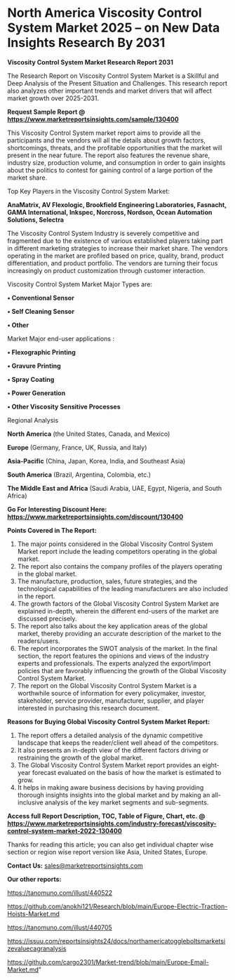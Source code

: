# North America Viscosity Control System Market 2025 – on New Data Insights Research By 2031

<strong>Viscosity Control System Market Research Report 2031</strong>

The Research Report on Viscosity Control System Market is a Skillful and Deep Analysis of the Present Situation and Challenges. This research report also analyzes other important trends and market drivers that will affect market growth over 2025-2031.

<strong>Request Sample Report @ <a href=https://www.marketreportsinsights.com/sample/130400>https://www.marketreportsinsights.com/sample/130400</a></strong>

This Viscosity Control System market report aims to provide all the participants and the vendors will all the details about growth factors, shortcomings, threats, and the profitable opportunities that the market will present in the near future. The report also features the revenue share, industry size, production volume, and consumption in order to gain insights about the politics to contest for gaining control of a large portion of the market share.

Top Key Players in the Viscosity Control System Market:

<strong>AnaMatrix, AV Flexologic, Brookfield Engineering Laboratories, Fasnacht, GAMA International, Inkspec, Norcross, Nordson, Ocean Automation Solutions, Selectra</strong>

The Viscosity Control System Industry is severely competitive and fragmented due to the existence of various established players taking part in different marketing strategies to increase their market share. The vendors operating in the market are profiled based on price, quality, brand, product differentiation, and product portfolio. The vendors are turning their focus increasingly on product customization through customer interaction.

Viscosity Control System Market Major Types are:

<strong>• Conventional Sensor

• Self Cleaning Sensor

• Other</strong>

Market Major end-user applications :

<strong>• Flexographic Printing

• Gravure Printing

• Spray Coating

• Power Generation

• Other Viscosity Sensitive Processes</strong>

Regional Analysis

</u><strong><b>North America</b></strong> (the United States, Canada, and Mexico)

<strong><b>Europe </b></strong>(Germany, France, UK, Russia, and Italy)

<strong><b>Asia-Pacific</b></strong> (China, Japan, Korea, India, and Southeast Asia)

<strong><b>South America</b></strong> (Brazil, Argentina, Colombia, etc.)

<strong><b>The Middle East and Africa</b></strong> (Saudi Arabia, UAE, Egypt, Nigeria, and South Africa)

<strong>Go For Interesting Discount Here: <a href=https://www.marketreportsinsights.com/discount/130400>https://www.marketreportsinsights.com/discount/130400</a></strong>

<strong>Points Covered in The Report:</strong>
<ol>
  <li>The major points considered in the Global Viscosity Control System Market report include the leading competitors operating in the global market.</li>
  <li>The report also contains the company profiles of the players operating in the global market.</li>
  <li>The manufacture, production, sales, future strategies, and the technological capabilities of the leading manufacturers are also included in the report.</li>
  <li>The growth factors of the Global Viscosity Control System Market are explained in-depth, wherein the different end-users of the market are discussed precisely.</li>
  <li>The report also talks about the key application areas of the global market, thereby providing an accurate description of the market to the readers/users.</li>
  <li>The report incorporates the SWOT analysis of the market. In the final section, the report features the opinions and views of the industry experts and professionals. The experts analyzed the export/import policies that are favorably influencing the growth of the Global Viscosity Control System Market.</li>
  <li>The report on the Global Viscosity Control System Market is a worthwhile source of information for every policymaker, investor, stakeholder, service provider, manufacturer, supplier, and player interested in purchasing this research document.</li>
</ol>
<strong>Reasons for Buying Global Viscosity Control System Market Report:</strong>

<ol>
  <li>The report offers a detailed analysis of the dynamic competitive landscape that keeps the reader/client well ahead of the competitors.</li>
  <li>It also presents an in-depth view of the different factors driving or restraining the growth of the global market.</li>
  <li>The Global Viscosity Control System Market report provides an eight-year forecast evaluated on the basis of how the market is estimated to grow.</li>
  <li>It helps in making aware business decisions by having providing thorough insights insights into the global market and by making an all-inclusive analysis of the key market segments and sub-segments.</li>
</ol>
<strong>Access full Report Description, TOC, Table of Figure, Chart, etc. @ <a href=https://www.marketreportsinsights.com/industry-forecast/viscosity-control-system-market-2022-130400>https://www.marketreportsinsights.com/industry-forecast/viscosity-control-system-market-2022-130400</a></strong>


Thanks for reading this article; you can also get individual chapter wise section or region wise report version like Asia, United States, Europe.

<strong>Contact Us:</strong>
sales@marketreportsinsights.com

<strong>Our other reports:</strong>

<a href=https://tanomuno.com/illust/440522>https://tanomuno.com/illust/440522</a>

<a href=https://github.com/anokhi121/Research/blob/main/Europe-Electric-Traction-Hoists-Market.md>https://github.com/anokhi121/Research/blob/main/Europe-Electric-Traction-Hoists-Market.md</a>

<a href=https://tanomuno.com/illust/440705>https://tanomuno.com/illust/440705</a>

<a href=https://issuu.com/reportsinsights24/docs/northamericatoggleboltsmarketsizevaluecagranalysis>https://issuu.com/reportsinsights24/docs/northamericatoggleboltsmarketsizevaluecagranalysis</a>

<a href=https://github.com/cargo2301/Market-trend/blob/main/Europe-Email-Market.md>https://github.com/cargo2301/Market-trend/blob/main/Europe-Email-Market.md</a>"
